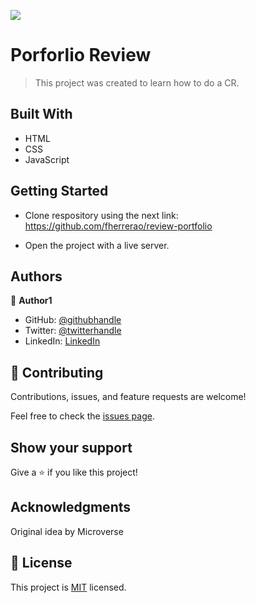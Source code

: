 ![](https://img.shields.io/badge/Microverse-blueviolet)

# Porforlio Review

> This project was created to learn how to do a CR.


## Built With

- HTML
- CSS
- JavaScript


## Getting Started

- Clone respository using the next link: https://github.com/fherrerao/review-portfolio

- Open the project with a live server.


## Authors

👤 **Author1**

- GitHub: [@githubhandle](https://github.com/fherrerao) 
- Twitter: [@twitterhandle](https://twitter.com/fherrera0206)
- LinkedIn: [LinkedIn](https://www.linkedin.com/in/fherrerao)


## 🤝 Contributing

Contributions, issues, and feature requests are welcome!

Feel free to check the [issues page](https://github.com/fherrerao/review-portfolio.git).

## Show your support

Give a ⭐️ if you like this project!

## Acknowledgments

Original idea by Microverse

## 📝 License

This project is [MIT](./LICENSE) licensed.

